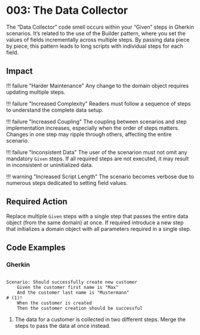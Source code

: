 # 003: The Data Collector

The “Data Collector” code smell occurs within your “Given” steps in Gherkin scenarios.
It’s related to the use of the Builder pattern, where you set the values of fields incrementally across multiple steps.
By passing data piece by piece, this pattern leads to long scripts with individual steps for each field.

## Impact
!!! failure "Harder Maintenance"
    Any change to the domain object requires updating multiple steps.

!!! failure "Increased Complexity"
    Readers must follow a sequence of steps to understand the complete data setup.

!!! failure "Increased Coupling" 
    The coupling between scenarios and step implementation increases, especially when the order of steps matters. Changes in one step may ripple through others, affecting the entire scenario.

!!! failure "Inconsistent Data" 
    The user of the scenarion must not omit any mandatory `Given` steps. If all required steps are not executed, it may result in inconsistent or uninitialized data.

!!! warning "Increased Script Length"
    The scenario becomes verbose due to numerous steps dedicated to setting field values.

## Required Action
Replace multiple `Given` steps with a single step that passes the entire data object (from the same domain) at once. If required introduce a new step that initializes a domain object with all parameters required in a single step.

## Code Examples

### Gherkin
```gherkin title="Customer.feature"

Scenario: Should successfully create new customer
    Given the customer first name is "Max"
    And the customer last name is "Mustermann"
# (1)!
    When the customer is created
    Then the customer creation should be successful
```

1. The data for a customer is collected in two different steps. Merge the steps to pass the data at once instead.
